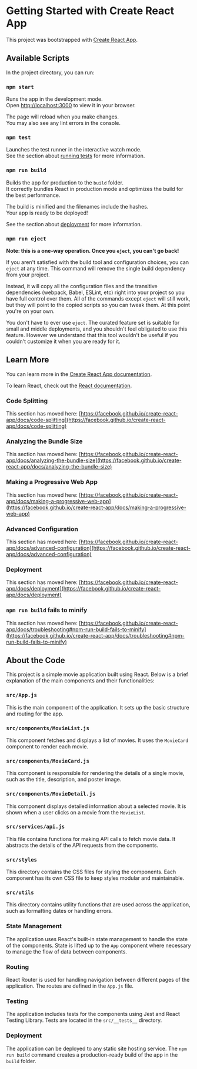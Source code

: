 # Getting Started with Create React App

This project was bootstrapped with [Create React App](https://github.com/facebook/create-react-app).

## Available Scripts

In the project directory, you can run:

### `npm start`

Runs the app in the development mode.\
Open [http://localhost:3000](http://localhost:3000) to view it in your browser.

The page will reload when you make changes.\
You may also see any lint errors in the console.

### `npm test`

Launches the test runner in the interactive watch mode.\
See the section about [running tests](https://facebook.github.io/create-react-app/docs/running-tests) for more information.

### `npm run build`

Builds the app for production to the `build` folder.\
It correctly bundles React in production mode and optimizes the build for the best performance.

The build is minified and the filenames include the hashes.\
Your app is ready to be deployed!

See the section about [deployment](https://facebook.github.io/create-react-app/docs/deployment) for more information.

### `npm run eject`

**Note: this is a one-way operation. Once you `eject`, you can't go back!**

If you aren't satisfied with the build tool and configuration choices, you can `eject` at any time. This command will remove the single build dependency from your project.

Instead, it will copy all the configuration files and the transitive dependencies (webpack, Babel, ESLint, etc) right into your project so you have full control over them. All of the commands except `eject` will still work, but they will point to the copied scripts so you can tweak them. At this point you're on your own.

You don't have to ever use `eject`. The curated feature set is suitable for small and middle deployments, and you shouldn't feel obligated to use this feature. However we understand that this tool wouldn't be useful if you couldn't customize it when you are ready for it.

## Learn More

You can learn more in the [Create React App documentation](https://facebook.github.io/create-react-app/docs/getting-started).

To learn React, check out the [React documentation](https://reactjs.org/).

### Code Splitting

This section has moved here: [https://facebook.github.io/create-react-app/docs/code-splitting](https://facebook.github.io/create-react-app/docs/code-splitting)

### Analyzing the Bundle Size

This section has moved here: [https://facebook.github.io/create-react-app/docs/analyzing-the-bundle-size](https://facebook.github.io/create-react-app/docs/analyzing-the-bundle-size)

### Making a Progressive Web App

This section has moved here: [https://facebook.github.io/create-react-app/docs/making-a-progressive-web-app](https://facebook.github.io/create-react-app/docs/making-a-progressive-web-app)

### Advanced Configuration

This section has moved here: [https://facebook.github.io/create-react-app/docs/advanced-configuration](https://facebook.github.io/create-react-app/docs/advanced-configuration)

### Deployment

This section has moved here: [https://facebook.github.io/create-react-app/docs/deployment](https://facebook.github.io/create-react-app/docs/deployment)

### `npm run build` fails to minify

This section has moved here: [https://facebook.github.io/create-react-app/docs/troubleshooting#npm-run-build-fails-to-minify](https://facebook.github.io/create-react-app/docs/troubleshooting#npm-run-build-fails-to-minify)

## About the Code

This project is a simple movie application built using React. Below is a brief explanation of the main components and their functionalities:

### `src/App.js`

This is the main component of the application. It sets up the basic structure and routing for the app.

### `src/components/MovieList.js`

This component fetches and displays a list of movies. It uses the `MovieCard` component to render each movie.

### `src/components/MovieCard.js`

This component is responsible for rendering the details of a single movie, such as the title, description, and poster image.

### `src/components/MovieDetail.js`

This component displays detailed information about a selected movie. It is shown when a user clicks on a movie from the `MovieList`.

### `src/services/api.js`

This file contains functions for making API calls to fetch movie data. It abstracts the details of the API requests from the components.

### `src/styles`

This directory contains the CSS files for styling the components. Each component has its own CSS file to keep styles modular and maintainable.

### `src/utils`

This directory contains utility functions that are used across the application, such as formatting dates or handling errors.

### State Management

The application uses React's built-in state management to handle the state of the components. State is lifted up to the `App` component where necessary to manage the flow of data between components.

### Routing

React Router is used for handling navigation between different pages of the application. The routes are defined in the `App.js` file.

### Testing

The application includes tests for the components using Jest and React Testing Library. Tests are located in the `src/__tests__` directory.

### Deployment

The application can be deployed to any static site hosting service. The `npm run build` command creates a production-ready build of the app in the `build` folder.
